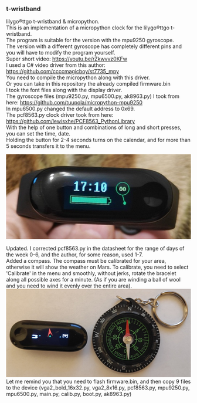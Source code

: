 ### t-wristband  
lilygo®ttgo t-wristband & micropython.   
This is an implementation of a micropython clock for the lilygo®ttgo t-wristband.  
The program is suitable for the version with the mpu9250 gyroscope.   
The version with a different gyroscope has completely different pins and you will have to modify the program yourself.  
Super short video: https://youtu.be/rZkwvvz0KFw  
I used a C# video driver from this author: https://github.com/ccccmagicboy/st7735_mpy  
You need to compile the micropython along with this driver.  
Or you can take in this repository the already compiled firmware.bin  
I took the font files along with the display driver.  
The gyroscope files (mpu9250.py, mpu6500.py, ak8963.py) I took from here: https://github.com/tuupola/micropython-mpu9250  
In mpu6500.py changed the default address to 0x69.  
The pcf8563.py clock driver took from here: https://github.com/lewisxhe/PCF8563_PythonLibrary  
With the help of one button and combinations of long and short presses, you can set the time, date.  
Holding the button for 2-4 seconds turns on the calendar, and for more than 5 seconds transfers it to the menu.  

![](Clock.jpg)

Updated.
I corrected pcf8563.py in the datasheet for the range of days of the week 0-6, and the author, for some reason, used 1-7.  
Added a compass. The compass must be calibrated for your area, otherwise it will show the weather on Mars. To calibrate, you need to select 'Calibrate' in the menu and smoothly, without jerks, rotate the bracelet along all possible axes for a minute. (As if you are winding a ball of wool and you need to wind it evenly over the entire area).
![](compass.jpg)  
Let me remind you that you need to flash firmware.bin, and then copy 9 files to the device (vga2_bold_16x32.py, vga2_8x16.py, pcf8563.py, mpu9250.py, mpu6500.py, main.py, calib.py, boot.py, ak8963.py)
